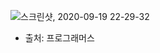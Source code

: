 ![스크린샷, 2020-09-19 22-29-32](https://user-images.githubusercontent.com/70992303/93668510-a0b6ec80-fac7-11ea-8908-1317f24e62c4.png)
- 출처: 프로그래머스
